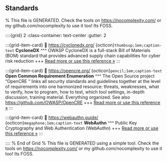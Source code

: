 ## Standards  

% This file is GENERATED. Check the tools on https://nocomplexity.com/ or my github.com/nocomplexity to use it too! Its FOSS. 

::::{grid} 2
:class-container: text-center
:gutter: 2

:::{grid-item-card}
:link: https://cyclonedx.org/ 
{octicon}`thumbsup;1em;caption-text` **CycloneDX**
^^^
OWASP CycloneDX is a full-stack Bill of Materials (BOM) standard that provides advanced supply chain capabilities for cyber risk reduction
+++
[Read more or use this reference »](https://cyclonedx.org/)
:::


:::{grid-item-card}
:link: https://opencre.org/ 
{octicon}`pencil;1em;caption-text` **Open Common Requirement Enumeration**
^^^
The Open Source project “OpenCRE “ links all security standards and guidelines together at the level of requirements into one harmonized resource: threats, weaknesses, what to verify, how to program, how to test, which tool settings, in-depth discussion, training material. Everything organized. See also https://github.com/OWASP/OpenCRE 
+++
[Read more or use this reference »](https://opencre.org/)
:::


:::{grid-item-card}
:link: https://webauthn.guide/ 
{octicon}`megaphone;1em;caption-text` **WebAuthn**
^^^
Public Key Cryptography and Web Authentication (WebAuthn)
+++
[Read more or use this reference »](https://webauthn.guide/)
:::


:::: 
 % End of Grid 
% This file is GENERATED using a simple tool. Check the tools on https://nocomplexity.com/ or my github.com/nocomplexity to use it too! Its FOSS. 

